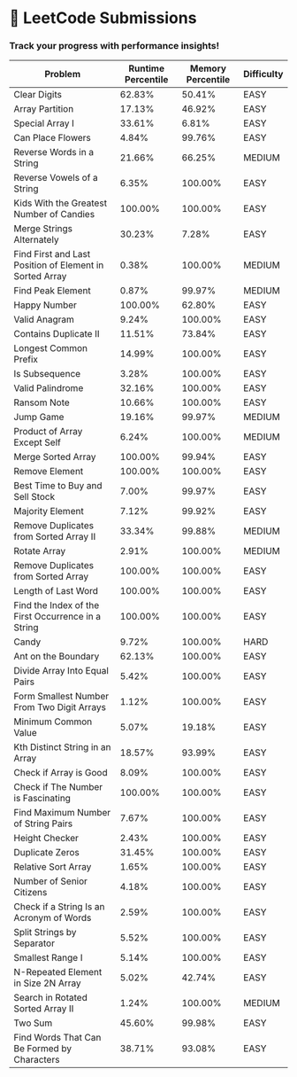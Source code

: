 # 🚀 LeetCode Submissions
### Track your progress with performance insights!

| Problem | Runtime Percentile | Memory Percentile | Difficulty |
|---------|-------------------|-------------------|-------------------|
| Clear Digits | 62.83% | 50.41% | EASY |
| Array Partition | 17.13% | 46.92% | EASY |
| Special Array I | 33.61% | 6.81% | EASY |
| Can Place Flowers | 4.84% | 99.76% | EASY |
| Reverse Words in a String | 21.66% | 66.25% | MEDIUM |
| Reverse Vowels of a String | 6.35% | 100.00% | EASY |
| Kids With the Greatest Number of Candies | 100.00% | 100.00% | EASY |
| Merge Strings Alternately | 30.23% | 7.28% | EASY |
| Find First and Last Position of Element in Sorted Array | 0.38% | 100.00% | MEDIUM |
| Find Peak Element | 0.87% | 99.97% | MEDIUM |
| Happy Number | 100.00% | 62.80% | EASY |
| Valid Anagram | 9.24% | 100.00% | EASY |
| Contains Duplicate II | 11.51% | 73.84% | EASY |
| Longest Common Prefix | 14.99% | 100.00% | EASY |
| Is Subsequence | 3.28% | 100.00% | EASY |
| Valid Palindrome | 32.16% | 100.00% | EASY |
| Ransom Note | 10.66% | 100.00% | EASY |
| Jump Game | 19.16% | 99.97% | MEDIUM |
| Product of Array Except Self | 6.24% | 100.00% | MEDIUM |
| Merge Sorted Array | 100.00% | 99.94% | EASY |
| Remove Element | 100.00% | 100.00% | EASY |
| Best Time to Buy and Sell Stock | 7.00% | 99.97% | EASY |
| Majority Element | 7.12% | 99.92% | EASY |
| Remove Duplicates from Sorted Array II | 33.34% | 99.88% | MEDIUM |
| Rotate Array | 2.91% | 100.00% | MEDIUM |
| Remove Duplicates from Sorted Array | 100.00% | 100.00% | EASY |
| Length of Last Word | 100.00% | 100.00% | EASY |
| Find the Index of the First Occurrence in a String | 100.00% | 100.00% | EASY |
| Candy | 9.72% | 100.00% | HARD |
| Ant on the Boundary | 62.13% | 100.00% | EASY |
| Divide Array Into Equal Pairs | 5.42% | 100.00% | EASY |
| Form Smallest Number From Two Digit Arrays | 1.12% | 100.00% | EASY |
| Minimum Common Value | 5.07% | 19.18% | EASY |
| Kth Distinct String in an Array | 18.57% | 93.99% | EASY |
| Check if Array is Good | 8.09% | 100.00% | EASY |
| Check if The Number is Fascinating | 100.00% | 100.00% | EASY |
| Find Maximum Number of String Pairs | 7.67% | 100.00% | EASY |
| Height Checker | 2.43% | 100.00% | EASY |
| Duplicate Zeros | 31.45% | 100.00% | EASY |
| Relative Sort Array | 1.65% | 100.00% | EASY |
| Number of Senior Citizens | 4.18% | 100.00% | EASY |
| Check if a String Is an Acronym of Words | 2.59% | 100.00% | EASY |
| Split Strings by Separator | 5.52% | 100.00% | EASY |
| Smallest Range I | 5.14% | 100.00% | EASY |
| N-Repeated Element in Size 2N Array | 5.02% | 42.74% | EASY |
| Search in Rotated Sorted Array II | 1.24% | 100.00% | MEDIUM |
| Two Sum | 45.60% | 99.98% | EASY |
| Find Words That Can Be Formed by Characters | 38.71% | 93.08% | EASY |
